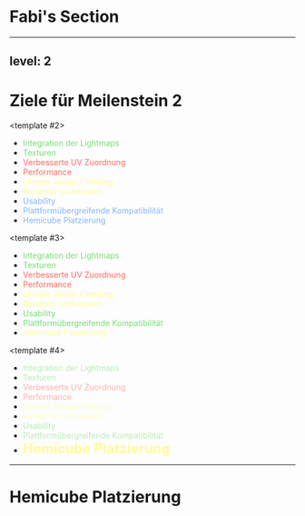 # Fabi's Section

---
level: 2
---

# Ziele für Meilenstein 2

<v-switch>
<template #0>

- Integration der Lightmaps
- Texturen
- Verbesserte UV Zuordnung
- Performance
- Lineare Textur-Filterung
- Renderer verbessern
</template>
<template #1>

- <span style="color: #77dd77;">Integration der Lightmaps</span>
- <span style="color: #77dd77;">Texturen</span>
- <span style="color: #ff6961;">Verbesserte UV Zuordnung</span>
- <span style="color: #ff6961;">Performance</span>
- <span style="color: #fdfd96;">Lineare Textur-Filterung</span>
- <span style="color: #fdfd96;">Renderer verbessern</span>
</template>

<template #2>

- <span style="color: #77dd77;">Integration der Lightmaps</span>
- <span style="color: #77dd77;">Texturen</span>
- <span style="color: #ff6961;">Verbesserte UV Zuordnung</span>
- <span style="color: #ff6961;">Performance</span>
- <span style="color: #fdfd96;">Lineare Textur-Filterung</span>
- <span style="color: #fdfd96;">Renderer verbessern</span>
- <span style="color: #84b6f4;">Usability</span>
- <span style="color: #84b6f4;">Plattformübergreifende Kompatibilität</span>
- <span style="color: #84b6f4;">Hemicube Platzierung</span>
</template>

<template #3>

- <span style="color: #77dd77;">Integration der Lightmaps</span>
- <span style="color: #77dd77;">Texturen</span>
- <span style="color: #ff6961;">Verbesserte UV Zuordnung</span>
- <span style="color: #ff6961;">Performance</span>
- <span style="color: #fdfd96;">Lineare Textur-Filterung</span>
- <span style="color: #fdfd96;">Renderer verbessern</span>
- <span style="color: #77dd77;">Usability</span>
- <span style="color: #77dd77;">Plattformübergreifende Kompatibilität</span>
- <span style="color: #fdfd96;">Hemicube Platzierung</span>
</template>

<template #4>

- <span style="color: #77dd77;opacity: 0.5;">Integration der Lightmaps</span>
- <span style="color: #77dd77;opacity: 0.5;">Texturen</span>
- <span style="color: #ff6961;opacity: 0.5;">Verbesserte UV Zuordnung</span>
- <span style="color: #ff6961;opacity: 0.5;">Performance</span>
- <span style="color: #fdfd96;opacity: 0.5;">Lineare Textur-Filterung</span>
- <span style="color: #fdfd96;opacity: 0.5;">Renderer verbessern</span>
- <span style="color: #77dd77;opacity: 0.5;">Usability</span>
- <span style="color: #77dd77;opacity: 0.5;">Plattformübergreifende Kompatibilität</span>
- **<span style="color: #fdfd96; font-size: 24px;">Hemicube Platzierung</span>**
</template>
</v-switch>


---

# Hemicube Platzierung